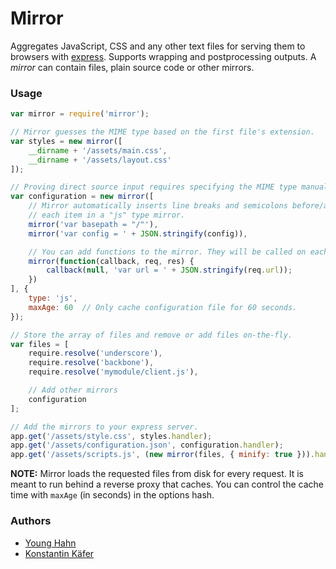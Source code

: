 # Mirror

Aggregates JavaScript, CSS and any other text files for serving them to browsers with [express](http://expressjs.com/). Supports wrapping and postprocessing outputs. A *mirror* can contain files, plain source code or other mirrors.

### Usage

```javascript
var mirror = require('mirror');

// Mirror guesses the MIME type based on the first file's extension.
var styles = new mirror([
    __dirname + '/assets/main.css',
    __dirname + '/assets/layout.css'
]);

// Proving direct source input requires specifying the MIME type manually.
var configuration = new mirror([
    // Mirror automatically inserts line breaks and semicolons before/after
    // each item in a "js" type mirror.
    mirror('var basepath = "/"'),
    mirror('var config = ' + JSON.stringify(config)),

    // You can add functions to the mirror. They will be called on each request.
    mirror(function(callback, req, res) {
        callback(null, 'var url = ' + JSON.stringify(req.url));
    })
], {
    type: 'js',
    maxAge: 60  // Only cache configuration file for 60 seconds.
});

// Store the array of files and remove or add files on-the-fly.
var files = [
    require.resolve('underscore'),
    require.resolve('backbone'),
    require.resolve('mymodule/client.js'),

    // Add other mirrors
    configuration
];

// Add the mirrors to your express server.
app.get('/assets/style.css', styles.handler);
app.get('/assets/configuration.json', configuration.handler);
app.get('/assets/scripts.js', (new mirror(files, { minify: true })).handler);
```

**NOTE:** Mirror loads the requested files from disk for every request. It is meant to run behind a reverse proxy that caches. You can control the cache time with `maxAge` (in seconds) in the options hash.

### Authors

- [Young Hahn](https://github.com/yhahn)
- [Konstantin Käfer](https://github.com/kkaefer)

